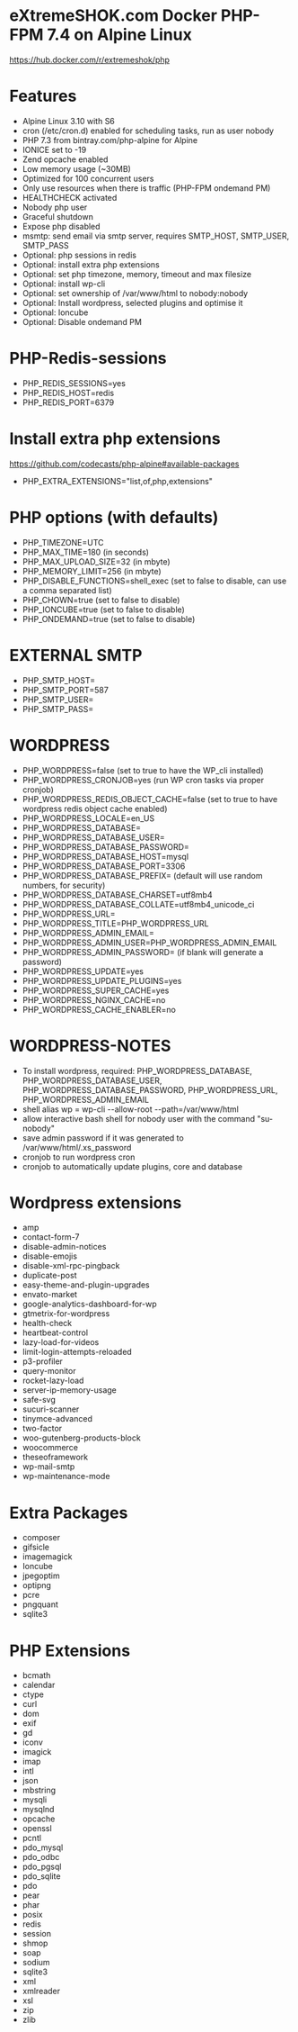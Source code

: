 # eXtremeSHOK.com Docker PHP-FPM 7.4 on Alpine Linux
https://hub.docker.com/r/extremeshok/php

# Features
* Alpine Linux 3.10 with S6
* cron (/etc/cron.d) enabled for scheduling tasks, run as user nobody
* PHP 7.3 from bintray.com/php-alpine for Alpine
* IONICE set to -19
* Zend opcache enabled
* Low memory usage (~30MB)
* Optimized for 100 concurrent users
* Only use resources when there is traffic (PHP-FPM ondemand PM)
* HEALTHCHECK activated
* Nobody php user
* Graceful shutdown
* Expose php disabled
* msmtp: send email via smtp server, requires SMTP_HOST, SMTP_USER, SMTP_PASS
* Optional: php sessions in redis
* Optional: install extra php extensions
* Optional: set php timezone, memory, timeout and max filesize
* Optional: install wp-cli
* Optional: set ownership of /var/www/html to nobody:nobody
* Optional: Install wordpress, selected plugins and optimise it
* Optional: Ioncube
* Optional: Disable ondemand PM
# PHP-Redis-sessions
* PHP_REDIS_SESSIONS=yes
* PHP_REDIS_HOST=redis
* PHP_REDIS_PORT=6379

# Install extra php extensions
https://github.com/codecasts/php-alpine#available-packages
* PHP_EXTRA_EXTENSIONS="list,of,php,extensions"

# PHP options (with defaults)
* PHP_TIMEZONE=UTC
* PHP_MAX_TIME=180 (in seconds)
* PHP_MAX_UPLOAD_SIZE=32 (in mbyte)
* PHP_MEMORY_LIMIT=256 (in mbyte)
* PHP_DISABLE_FUNCTIONS=shell_exec (set to false to disable, can use a comma separated list)
* PHP_CHOWN=true (set to false to disable)
* PHP_IONCUBE=true (set to false to disable)
* PHP_ONDEMAND=true (set to false to disable)

# EXTERNAL SMTP
* PHP_SMTP_HOST=
* PHP_SMTP_PORT=587
* PHP_SMTP_USER=
* PHP_SMTP_PASS=

# WORDPRESS
* PHP_WORDPRESS=false (set to true to have the WP_cli installed)
* PHP_WORDPRESS_CRONJOB=yes (run WP cron tasks via proper cronjob)
* PHP_WORDPRESS_REDIS_OBJECT_CACHE=false (set to true to have wordpress redis object cache enabled)
* PHP_WORDPRESS_LOCALE=en_US
* PHP_WORDPRESS_DATABASE=
* PHP_WORDPRESS_DATABASE_USER=
* PHP_WORDPRESS_DATABASE_PASSWORD=
* PHP_WORDPRESS_DATABASE_HOST=mysql
* PHP_WORDPRESS_DATABASE_PORT=3306
* PHP_WORDPRESS_DATABASE_PREFIX= (default will use random numbers, for security)
* PHP_WORDPRESS_DATABASE_CHARSET=utf8mb4
* PHP_WORDPRESS_DATABASE_COLLATE=utf8mb4_unicode_ci
* PHP_WORDPRESS_URL=
* PHP_WORDPRESS_TITLE=PHP_WORDPRESS_URL
* PHP_WORDPRESS_ADMIN_EMAIL=
* PHP_WORDPRESS_ADMIN_USER=PHP_WORDPRESS_ADMIN_EMAIL
* PHP_WORDPRESS_ADMIN_PASSWORD= (if blank will generate a password)
* PHP_WORDPRESS_UPDATE=yes
* PHP_WORDPRESS_UPDATE_PLUGINS=yes
* PHP_WORDPRESS_SUPER_CACHE=yes
* PHP_WORDPRESS_NGINX_CACHE=no
* PHP_WORDPRESS_CACHE_ENABLER=no

# WORDPRESS-NOTES
* To install wordpress, required: PHP_WORDPRESS_DATABASE, PHP_WORDPRESS_DATABASE_USER, PHP_WORDPRESS_DATABASE_PASSWORD, PHP_WORDPRESS_URL, PHP_WORDPRESS_ADMIN_EMAIL
* shell alias wp = wp-cli --allow-root --path=/var/www/html
* allow interactive bash shell for nobody user with the command "su-nobody"
* save admin password if it was generated to /var/www/html/.xs_password
* cronjob to run wordpress cron
* cronjob to automatically update plugins, core and database

# Wordpress extensions
* amp
* contact-form-7
* disable-admin-notices
* disable-emojis
* disable-xml-rpc-pingback
* duplicate-post
* easy-theme-and-plugin-upgrades
* envato-market
* google-analytics-dashboard-for-wp
* gtmetrix-for-wordpress
* health-check
* heartbeat-control
* lazy-load-for-videos
* limit-login-attempts-reloaded
* p3-profiler
* query-monitor
* rocket-lazy-load
* server-ip-memory-usage
* safe-svg
* sucuri-scanner
* tinymce-advanced
* two-factor
* woo-gutenberg-products-block
* woocommerce
* theseoframework
* wp-mail-smtp
* wp-maintenance-mode


# Extra Packages
* composer
* gifsicle
* imagemagick
* Ioncube
* jpegoptim
* optipng
* pcre
* pngquant
* sqlite3

# PHP Extensions
* bcmath
* calendar
* ctype
* curl
* dom
* exif
* gd
* iconv
* imagick
* imap
* intl
* json
* mbstring
* mysqli
* mysqlnd
* opcache
* openssl
* pcntl
* pdo_mysql
* pdo_odbc
* pdo_pgsql
* pdo_sqlite
* pdo
* pear
* phar
* posix
* redis
* session
* shmop
* soap
* sodium
* sqlite3
* xml
* xmlreader
* xsl
* zip
* zlib
